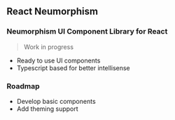 ## React Neumorphism
### Neumorphism UI Component Library for React

>Work in progress


- Ready to use UI components
- Typescript based for better intellisense

### Roadmap
- Develop basic components
- Add theming support